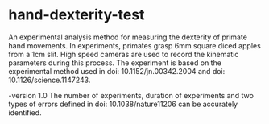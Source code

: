 # hand-dexterity-test
An experimental analysis method for measuring the dexterity of primate hand movements. In experiments, primates grasp 6mm square diced apples from a 1cm slit. High speed cameras are used to record the kinematic parameters during this process.
The experiment is based on the experimental method used in doi: 10.1152/jn.00342.2004 and doi: 10.1126/science.1147243.

-version 1.0
The number of experiments, duration of experiments and two types of errors defined in doi: 10.1038/nature11206 can be accurately identified.
